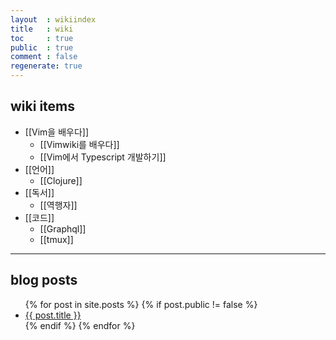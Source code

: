 ```yaml
---
layout  : wikiindex
title   : wiki
toc     : true
public  : true
comment : false
regenerate: true
---
```


## wiki items

  * [[Vim을 배우다]]
    * [[Vimwiki를 배우다]]
    * [[Vim에서 Typescript 개발하기]]
  * [[언어]]
    * [[Clojure]]
  * [[독서]]
    * [[역행자]] 
  * [[코드]]
    * [[Graphql]]
    * [[tmux]]

---

## blog posts
<div>
    <ul>
{% for post in site.posts %}
    {% if post.public != false %}
        <li>
            <a class="post-link" href="{{ post.url | prepend: site.baseurl }}">
                {{ post.title }}
            </a>
        </li>
    {% endif %}
{% endfor %}
    </ul>
</div>

